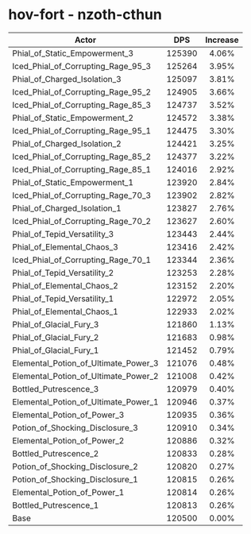 # hov-fort - nzoth-cthun
| Actor | DPS | Increase |
|---|:---:|:---:|
|Phial_of_Static_Empowerment_3|125390|4.06%|
|Iced_Phial_of_Corrupting_Rage_95_3|125264|3.95%|
|Phial_of_Charged_Isolation_3|125097|3.81%|
|Iced_Phial_of_Corrupting_Rage_95_2|124905|3.66%|
|Iced_Phial_of_Corrupting_Rage_85_3|124737|3.52%|
|Phial_of_Static_Empowerment_2|124572|3.38%|
|Iced_Phial_of_Corrupting_Rage_95_1|124475|3.30%|
|Phial_of_Charged_Isolation_2|124421|3.25%|
|Iced_Phial_of_Corrupting_Rage_85_2|124377|3.22%|
|Iced_Phial_of_Corrupting_Rage_85_1|124016|2.92%|
|Phial_of_Static_Empowerment_1|123920|2.84%|
|Iced_Phial_of_Corrupting_Rage_70_3|123902|2.82%|
|Phial_of_Charged_Isolation_1|123827|2.76%|
|Iced_Phial_of_Corrupting_Rage_70_2|123627|2.60%|
|Phial_of_Tepid_Versatility_3|123443|2.44%|
|Phial_of_Elemental_Chaos_3|123416|2.42%|
|Iced_Phial_of_Corrupting_Rage_70_1|123344|2.36%|
|Phial_of_Tepid_Versatility_2|123253|2.28%|
|Phial_of_Elemental_Chaos_2|123152|2.20%|
|Phial_of_Tepid_Versatility_1|122972|2.05%|
|Phial_of_Elemental_Chaos_1|122933|2.02%|
|Phial_of_Glacial_Fury_3|121860|1.13%|
|Phial_of_Glacial_Fury_2|121683|0.98%|
|Phial_of_Glacial_Fury_1|121452|0.79%|
|Elemental_Potion_of_Ultimate_Power_3|121076|0.48%|
|Elemental_Potion_of_Ultimate_Power_2|121008|0.42%|
|Bottled_Putrescence_3|120979|0.40%|
|Elemental_Potion_of_Ultimate_Power_1|120946|0.37%|
|Elemental_Potion_of_Power_3|120935|0.36%|
|Potion_of_Shocking_Disclosure_3|120910|0.34%|
|Elemental_Potion_of_Power_2|120886|0.32%|
|Bottled_Putrescence_2|120833|0.28%|
|Potion_of_Shocking_Disclosure_2|120820|0.27%|
|Potion_of_Shocking_Disclosure_1|120815|0.26%|
|Elemental_Potion_of_Power_1|120814|0.26%|
|Bottled_Putrescence_1|120813|0.26%|
|Base|120500|0.00%|
